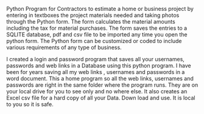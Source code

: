 Python Program for Contractors to estimate a home or business project by entering in textboxes the project materials needed and taking photos through the Python form. The form calculates the material amounts including the tax for material purchases. The form saves the entries to a SQLITE database, pdf and csv file to be imported any time you open the python form. The Python form can be customized or coded to include various requirements of any type of business.

I created a login and password program that saves all your usernames, passwords and web links in a Database using this python program. I have been for years saving all my web links , usernames and passwords in a word document. This a home program so all the web links, usernames and passwords are right in the same folder where the program runs. They are on your local drive for you to see only and no where else. It also creates an Excel csv file for a hard copy of all your Data. Down load and use. It is local to you so it is safe.
